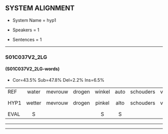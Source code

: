 
## SYSTEM ALIGNMENT

- System Name = hyp1

- Speakers = 1

- Sentences = 1

---

### S01C037V2_2LG

#### (S01C037V2_2LG-words)

- Cor=43.5%	Sub=47.8%	Del=2.2%	Ins=6.5%

|  |  |  |  |  |  |  |  |  |  |  |  |  |  |  |  |  |  |  |  |  |  |  |  |  |  |  |  |  |  |  |  |  |  |  |  |  |  |  |  |  |  |  |  |  |  |  |
|:--- |:---:|:---:|:---:|:---:|:---:|:---:|:---:|:---:|:---:|:---:|:---:|:---:|:---:|:---:|:---:|:---:|:---:|:---:|:---:|:---:|:---:|:---:|:---:|:---:|:---:|:---:|:---:|:---:|:---:|:---:|:---:|:---:|:---:|:---:|:---:|:---:|:---:|:---:|:---:|:---:|:---:|:---:|:---:|:---:|:---:|:---:|
| REF | water | mevrouw | drogen | winkel | auto | schouders | verhaal | koning | moeilijk | speelplaats | drinken | hoofdpijn | regen | vliegtuig | stoppen | opnieuw |  | gooien | sneeuwen | moeder | liedje | potlood | fietsbel | vinger |  |  | * | dichtbij | meisje | chauffeur | * | * | muziek | waarom | scheuren | lawaai | zwemmen | vuurwerk | appel | cola | kussen | eerste | circus | kleuren | voetbal | vlinder |
| HYP1 | wetter | mevrouw | drogen | pinkel | alto | schouders | verhaal | koning | moeilijk | speelpleit | drinken | hoofdpijn | regen |  | vliegtuig-stoppen | opnieuw | goien | sneeuw | en | noda | lietja | potlot | fietsbel | vinger | dichterdichtbij | meisja | schij | sha | ja | soufer | soufer | nzie | it | waarom | scherem | lawaai | zwemmen | vuurwerk | apel | kola | qisten | eerste | circus | kleuren | voetbal | vlinner |
| EVAL | S |  |  | S | S |  |  |  |  | S |  |  |  | D | S |  | I | S | S | S | S | S |  |  | I | I | S | S | S | S | S | S | S |  | S |  |  |  | S | S | S |  |  |  |  | S |
---

---
